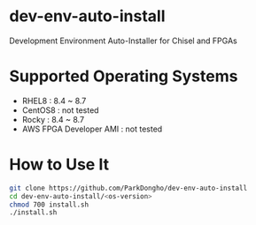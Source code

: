 dev-env-auto-install
===
Development Environment Auto-Installer for Chisel and FPGAs

# Supported Operating Systems
- RHEL8 : 8.4 ~ 8.7
- CentOS8 : not tested
- Rocky : 8.4 ~ 8.7
- AWS FPGA Developer AMI : not tested

# How to Use It
```bash
git clone https://github.com/ParkDongho/dev-env-auto-install
cd dev-env-auto-install/<os-version>
chmod 700 install.sh
./install.sh
```
